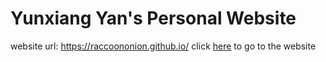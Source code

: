 # Yunxiang Yan's Personal Website
website url: https://raccoononion.github.io/
click [here](https://raccoononion.github.io/) to go to the website
